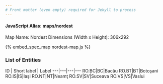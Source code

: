```yaml
---
# Front matter (even empty) required for Jekyll to process
---
```


#### JavaScript Alias: maps/nordest

Map Name: Nordest
Dimensions (Width x Height): 306x292



{% embed_spec_map nordest-map.js %}

### List of Entities

ID | Short label | Label
---|---|---|---
RO.BC|BC|Bacău
RO.BT|BT|Botoşani
RO.IS|IS|Iaşi
RO.NT|NT|Neamţ
RO.SV|SV|Suceava
RO.VS|VS|Vaslui

